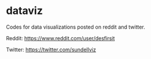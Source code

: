 # dataviz
Codes for data visualizations posted on reddit and twitter.

Reddit: https://www.reddit.com/user/desfirsit

Twitter: https://twitter.com/sundellviz

